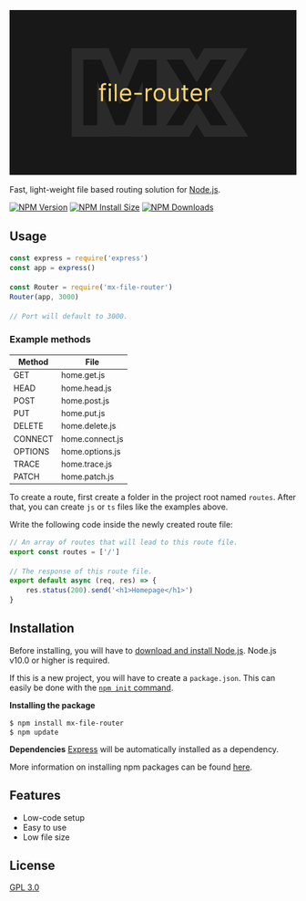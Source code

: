 ![mx-file-router logo](https://github.com/Mexury/file-router/blob/master/mx-file-router.png?raw=true)

  Fast, light-weight file based routing solution for [Node.js](http://nodejs.org).

  [![NPM Version][npm-version-image]][npm-url]
  [![NPM Install Size][npm-install-size-image]][npm-install-size-url]
  [![NPM Downloads][npm-downloads-image]][npm-downloads-url]


## Usage

```js
const express = require('express')
const app = express()

const Router = require('mx-file-router')
Router(app, 3000)

// Port will default to 3000.
```

### Example methods

| Method | File |
| ------ | ------ |
| GET | home.get.js |
| HEAD | home.head.js |
| POST | home.post.js |
| PUT | home.put.js |
| DELETE | home.delete.js |
| CONNECT | home.connect.js |
| OPTIONS | home.options.js |
| TRACE | home.trace.js |
| PATCH | home.patch.js |

To create a route, first create a folder in the project root named `routes`.
After that, you can create `js` or `ts` files like the examples above.

Write the following code inside the newly created route file:
```js
// An array of routes that will lead to this route file.
export const routes = ['/']

// The response of this route file.
export default async (req, res) => {
    res.status(200).send('<h1>Homepage</h1>')
}
```

## Installation

Before installing, you will have to [download and install Node.js](https://nodejs.org/en/download/).
Node.js v10.0 or higher is required.

If this is a new project, you will have to create a `package.json`.
This can easily be done with the [`npm init` command](https://docs.npmjs.com/creating-a-package-json-file).

**Installing the package**

```console
$ npm install mx-file-router
$ npm update
```

**Dependencies**
[Express](https://www.npmjs.com/package/express) will be automatically installed as a dependency.

More information on installing npm packages can be found [here](https://docs.npmjs.com/getting-started/installing-npm-packages-locally).

## Features

  * Low-code setup
  * Easy to use
  * Low file size


## License

  [GPL 3.0](LICENSE)

[npm-downloads-image]: https://badgen.net/npm/dm/mx-file-router
[npm-downloads-url]: https://npmcharts.com/compare/mx-file-router?minimal=true
[npm-install-size-image]: https://badgen.net/packagephobia/install/mx-file-router
[npm-install-size-url]: https://packagephobia.com/result?p=mx-file-router
[npm-url]: https://npmjs.org/package/mx-file-router
[npm-version-image]: https://badgen.net/npm/v/mx-file-router